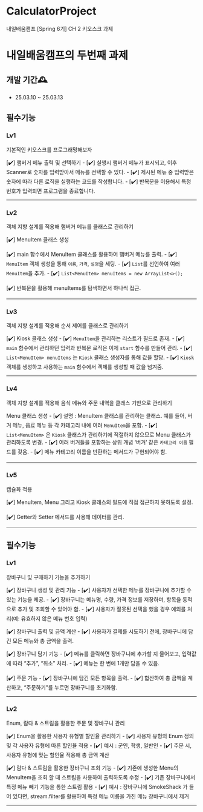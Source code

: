 # CalculatorProject
내일배움캠프 [Spring 6기] CH 2 키오스크 과제

# 내일배움캠프의 두번째 과제

## 개발 기간🕰️
* 25.03.10 ~ 25.03.13



## 필수기능
### Lv1 
  기본적인 키오스크를 프로그래밍해보자
  
  [✔️]  햄버거 메뉴 출력 및 선택하기
    - [✔️]  실행시 햄버거 메뉴가 표시되고, 이후 Scanner로 숫자를 입력받아서 메뉴를 선택할 수 있다.
    - [✔️]  제시된 메뉴 중 입력받은 숫자에 따라 다른 로직을 실행하는 코드를 작성합니다.
    - [✔️]  반복문을 이용해서 특정 번호가 입력되면 프로그램을 종료합니다.

---
  
### Lv2 
  객체 지향 설계를 적용해 햄버거 메뉴를 클래스로 관리하기
  
  [✔️]  MenuItem 클래스 생성
  
  [✔️]  main 함수에서 MenuItem 클래스를 활용하여 햄버거 메뉴를 출력.
    - [✔️]  `MenuItem` 객체 생성을 통해 `이름`, `가격`, `설명`을 세팅.
    - [✔️]  `List`를 선언하여 여러 `MenuItem`을 추가.
    - [✔️]  `List<MenuItem> menuItems = new ArrayList<>();`
    
  [✔️]  반복문을 활용해 menuItems를 탐색하면서 하나씩 접근.
  
---

### Lv3 
  객체 지향 설계를 적용해 순서 제어를 클래스로 관리하기
  
  [✔️]  Kiosk 클래스 생성
    - [✔️]  `MenuItem`을 관리하는 리스트가 필드로 존재.
    - [✔️]  `main` 함수에서 관리하던 입력과 반복문 로직은 이제 `start` 함수를 만들어 관리.
    - [✔️]  `List<MenuItem> menuItems` 는 `Kiosk` 클래스 생성자를 통해 값을 할당.
    - [✔️]  `Kiosk` 객체를 생성하고 사용하는 `main` 함수에서 객체를 생성할 때 값을 넘겨줌.
  
---

### Lv4
  객체 지향 설계를 적용해 음식 메뉴와 주문 내역을 클래스 기반으로 관리하기
  
  Menu 클래스 생성
    - [✔️]  설명 : MenuItem 클래스를 관리하는 클래스. 
        예를 들어, 버거 메뉴, 음료 메뉴 등 각 카테고리 내에 여러 `MenuItem`을 포함.
    - [✔️]  `List<MenuItem>` 은 `Kiosk` 클래스가 관리하기에 적절하지 않으므로 Menu 클래스가 관리하도록 변경.
    - [✔️]  여러 버거들을 포함하는 상위 개념 ‘버거’ 같은 `카테고리 이름` 필드를 갖음.
    - [✔️]  메뉴 카테고리 이름을 반환하는 메서드가 구현되어야 함.
  
---

### Lv5
  캡슐화 적용
  
  [✔️]  MenuItem, Menu 그리고 Kiosk 클래스의 필드에 직접 접근하지 못하도록 설정.
  
  [✔️]  Getter와 Setter 메서드를 사용해 데이터를 관리.
  
---

  
## 필수기능
### Lv1 
  장바구니 및 구매하기 기능을 추가하기
  
  [✔️]  장바구니 생성 및 관리 기능
    - [✔️]  사용자가 선택한 메뉴를 장바구니에 추가할 수 있는 기능을 제공.
    - [✔️]  장바구니는 메뉴명, 수량, 가격 정보를 저장하며, 항목을 동적으로 추가 및 조회할 수 있어야 함.
    - [✔️]  사용자가 잘못된 선택을 했을 경우 예외를 처리(예: 유효하지 않은 메뉴 번호 입력)

  [✔️]  장바구니 출력 및 금액 계산
    - [✔️]  사용자가 결제를 시도하기 전에, 장바구니에 담긴 모든 메뉴와 총 금액을 출력.

  [✔️]  장바구니 담기 기능
    - [✔️]  메뉴를 클릭하면 장바구니에 추가할 지 물어보고, 입력값에 따라 “추가”, “취소” 처리.
    - [✔️]  메뉴는 한 번에 1개만 담을 수 있음.

  [✔️]  주문 기능
    - [✔️]  장바구니에 담긴 모든 항목을 출력.
    - [✔️]  합산하여 총 금액을 계산하고, “주문하기”를 누르면 장바구니를 초기화함.
      
---

### Lv2
  Enum, 람다 & 스트림을 활용한 주문 및 장바구니 관리 
  
  [✔️]  Enum을 활용한 사용자 유형별 할인율 관리하기
    - [✔️]  사용자 유형의 Enum 정의 및 각 사용자 유형에 따른 할인율 적용
    - [✔️]  예시 : 군인, 학생, 일반인
    - [✔️]  주문 시, 사용자 유형에 맞는 할인율 적용해 총 금액 계산

  [✔️]  람다 & 스트림을 활용한 장바구니 조회 기능
    - [✔️]  기존에 생성한 Menu의 MenuItem을 조회 할 때 스트림을 사용하여 출력하도록 수정
    - [✔️]  기존 장바구니에서 특정 메뉴 빼기 기능을 통한 스트림 활용
    - [✔️]  예시 : 장바구니에 SmokeShack 가 들어 있다면, stream.filter를 활용하여 특정 메뉴 이름을 가진 메뉴 장바구니에서 제거

---

  
  
